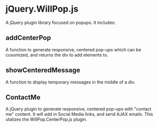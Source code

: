 jQuery.WillPop.js
=============

A jQuery plugin library focused on popups. It includes:

addCenterPop
-------------
A function to generate responsive, centered pop-ups which can be cusomized, and returns the div to add elements to.

showCenteredMessage
-------------------
A function to display temporary messages in the middle of a div.

ContactMe
---------
A jQuery plugin to generate responsive, centered pop-ups with "contact me" content. It will add in Social Media links, and send AJAX emails. This utalizes the WillPop.CenterPop.js plugin.